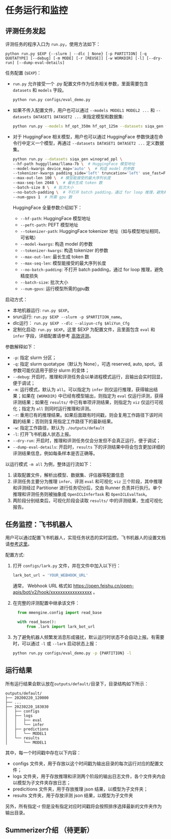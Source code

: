 # 任务运行和监控

## 评测任务发起

评测任务的程序入口为 `run.py`，使用方法如下：

```shell
python run.py $EXP {--slurm | --dlc | None} [-p PARTITION] [-q QUOTATYPE] [--debug] [-m MODE] [-r [REUSE]] [-w WORKDIR] [-l] [--dry-run] [--dump-eval-details]
```

任务配置 (`$EXP`)：

- `run.py` 允许接受一个 .py 配置文件作为任务相关参数，里面需要包含 `datasets` 和 `models` 字段。

  ```bash
  python run.py configs/eval_demo.py
  ```

- 如果不传入配置文件，用户也可以通过 `--models MODEL1 MODEL2 ...` 和 `--datasets DATASET1 DATASET2 ...` 来指定模型和数据集:

  ```bash
  python run.py --models hf_opt_350m hf_opt_125m --datasets siqa_gen winograd_ppl
  ```

- 对于 HuggingFace 相关模型，用户也可以通过 HuggingFace 参数快速在命令行中定义一个模型，再通过 `--datasets DATASET1 DATASET2 ...` 定义数据集。

  ```bash
  python run.py --datasets siqa_gen winograd_ppl \
  --hf-path huggyllama/llama-7b \  # HuggingFace 模型地址
  --model-kwargs device_map='auto' \  # 构造 model 的参数
  --tokenizer-kwargs padding_side='left' truncation='left' use_fast=False \  # 构造 tokenizer 的参数
  --max-out-len 100 \  # 模型能接受的最大序列长度
  --max-seq-len 2048 \  # 最长生成 token 数
  --batch-size 8 \  # 批次大小
  --no-batch-padding \  # 不打开 batch padding，通过 for loop 推理，避免精度损失
  --num-gpus 1  # 所需 gpu 数
  ```

  HuggingFace 全量参数介绍如下：

  - `--hf-path`:  HuggingFace 模型地址
  - `--peft-path`: PEFT 模型地址
  - `--tokenizer-path`: HuggingFace tokenizer 地址（如与模型地址相同，可省略）
  - `--model-kwargs`: 构造 model 的参数
  - `--tokenizer-kwargs`: 构造 tokenizer 的参数
  - `--max-out-len`: 最长生成 token 数
  - `--max-seq-len`: 模型能接受的最大序列长度
  - `--no-batch-padding`: 不打开 batch padding，通过 for loop 推理，避免精度损失
  - `--batch-size`: 批次大小
  - `--num-gpus`: 运行模型所需的gpu数

启动方式：

- 本地机器运行: `run.py $EXP`。
- srun运行: `run.py $EXP --slurm -p $PARTITION_name`。
- dlc运行： `run.py $EXP --dlc --aliyun-cfg $AliYun_Cfg`
- 定制化启动: `run.py $EXP`。这里 $EXP 为配置文件，且里面包含 `eval` 和 `infer` 字段，详细配置请参考 [高效评测](./evaluation.md)。

参数解释如下：

- `-p`: 指定 slurm 分区；
- `-q`: 指定 slurm quotatype（默认为 None），可选 reserved, auto, spot。该参数可能仅适用于部分 slurm 的变体；
- `--debug`: 开启时，推理和评测任务会以单进程模式运行，且输出会实时回显，便于调试；
- `-m`: 运行模式，默认为 `all`。可以指定为 `infer` 则仅运行推理，获得输出结果；如果在 `{WORKDIR}` 中已经有模型输出，则指定为 `eval` 仅运行评测，获得评测结果；如果在 `results/` 中已有单项评测结果，则指定为 `viz` 仅运行可视化；指定为 `all` 则同时运行推理和评测。
- `-r`: 重用已有的推理结果。如果后面跟有时间戳，则会复用工作路径下该时间戳的结果；否则则复用指定工作路径下的最新结果。
- `-w`: 指定工作路径，默认为 `./outputs/default`
- `-l`: 打开飞书机器人状态上报。
- `--dry-run`: 开启时，推理和评测任务仅会分发但不会真正运行，便于调试；
- `--dump-eval-details`: 开启时，`results` 下的评测结果中将会包含更加详细的评测结果信息，例如每条样本是否正确等。

以运行模式 `-m all` 为例，整体运行流如下：

1. 读取配置文件，解析出模型、数据集、评估器等配置信息
2. 评测任务主要分为推理 `infer`、评测 `eval` 和可视化 `viz` 三个阶段，其中推理和评测经过 Partitioner 进行任务切分后，交由 Runner 负责并行执行。单个推理和评测任务则被抽象成 `OpenICLInferTask` 和 `OpenICLEvalTask`。
3. 两阶段分别结束后，可视化阶段会读取 `results/` 中的评测结果，生成可视化报告。

## 任务监控：飞书机器人

用户可以通过配置飞书机器人，实现任务状态的实时监控。飞书机器人的设置文档请[参考这里](https://open.feishu.cn/document/ukTMukTMukTM/ucTM5YjL3ETO24yNxkjN?lang=zh-CN#7a28964d)。

配置方式:

1. 打开 `configs/lark.py` 文件，并在文件中加入以下行：

   ```python
   lark_bot_url = 'YOUR_WEBHOOK_URL'
   ```

   通常， Webhook URL 格式如 https://open.feishu.cn/open-apis/bot/v2/hook/xxxxxxxxxxxxxxxxx 。

2. 在完整的评测配置中继承该文件：

   ```python
     from mmengine.config import read_base

     with read_base():
         from .lark import lark_bot_url

   ```

3. 为了避免机器人频繁发消息形成骚扰，默认运行时状态不会自动上报。有需要时，可以通过 `-l` 或 `--lark` 启动状态上报：

   ```bash
   python run.py configs/eval_demo.py -p {PARTITION} -l
   ```

## 运行结果

所有运行结果会默认放在`outputs/default/`目录下，目录结构如下所示：

```text
outputs/default/
├── 20200220_120000
├── ...
├── 20230220_183030
│   ├── configs
│   ├── logs
│   │   ├── eval
│   │   └── infer
│   ├── predictions
│   │   └── MODEL1
│   └── results
│       └── MODEL1
```

其中，每一个时间戳中存在以下内容：

- configs 文件夹，用于存放以这个时间戳为输出目录的每次运行对应的配置文件；
- logs 文件夹，用于存放推理和评测两个阶段的输出日志文件，各个文件夹内会以模型为子文件夹存放日志；
- predicitions 文件夹，用于存放推理 json 结果，以模型为子文件夹；
- results 文件夹，用于存放评测 json 结果，以模型为子文件夹

另外，所有指定-r 但是没有指定对应时间戳将会按照排序选择最新的文件夹作为输出目录。

## Summerizer介绍 （待更新）
